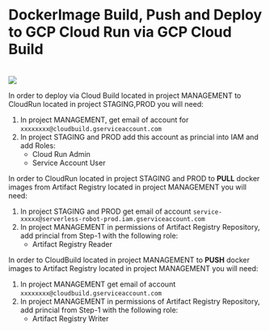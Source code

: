 # DockerImage Build, Push and Deploy to GCP Cloud Run via GCP Cloud Build

<br><img src="README.png"><br>

In order to deploy via Cloud Build located in project MANAGEMENT to CloudRun located in project STAGING,PROD you will need:

1. In project MANAGEMENT, get email of account for `xxxxxxxx@cloudbuild.gserviceaccount.com`
2. In project STAGING and PROD add this account as princial into IAM and add Roles:
   - Cloud Run Admin
   - Service Account User 

In order to CloudRun located in project STAGING and PROD to <b>PULL</b> docker images from Artifact Registry located in project MANAGEMENT you will need:
1. In project STAGING and PROD get email of account `service-xxxxx@serverless-robot-prod.iam.gserviceaccount.com`
2. In project MANAGEMENT in permissions of Artifact Registry Repository, add princial from Step-1 with the following role:
   - Artifact Registry Reader

In order to CloudBuild located in project MANAGEMENT to <b>PUSH</b> docker images to Artifact Registry located in project MANAGEMENT you will need:
1. In project MANAGEMENT get email of account `xxxxxxxx@cloudbuild.gserviceaccount.com`
2. In project MANAGEMENT in permissions of Artifact Registry Repository, add princial from Step-1 with the following role:
   - Artifact Registry Writer

